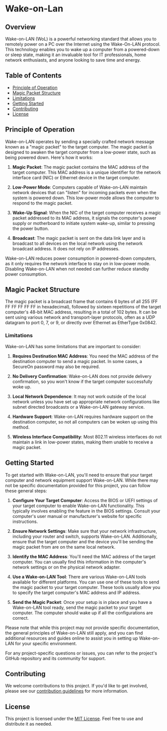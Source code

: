 # Wake-on-Lan

## Overview

Wake-on-LAN (WoL) is a powerful networking standard that allows you to remotely power on a PC over the Internet using the Wake-On-LAN protocol. This technology enables you to wake up a computer from a powered-down or sleep state, making it an invaluable tool for IT professionals, home network enthusiasts, and anyone looking to save time and energy.


## Table of Contents

- [Principle of Operation](#principle-of-operation)
- [Magic Packet Structure](#magic-packet-structure)
- [Limitations](#limitations)
- [Getting Started](#getting-started)
- [Contributing](#contributing)
- [License](#license)


## Principle of Operation

Wake-on-LAN operates by sending a specially crafted network message known as a "magic packet" to the target computer. The magic packet is designed to awaken the target computer from a low-power state, such as being powered down. Here's how it works:

1. **Magic Packet**: The magic packet contains the MAC address of the target computer. This MAC address is a unique identifier for the network interface card (NIC) or Ethernet device in the target computer.

2. **Low-Power Mode**: Computers capable of Wake-on-LAN maintain network devices that can "listen" for incoming packets even when the system is powered down. This low-power mode allows the computer to respond to the magic packet.

3. **Wake-Up Signal**: When the NIC of the target computer receives a magic packet addressed to its MAC address, it signals the computer's power supply or motherboard to initiate system wake-up, similar to pressing the power button.


4. **Broadcast**: The magic packet is sent on the data link layer and is broadcast to all devices on the local network using the network broadcast address. It does not rely on IP addresses.

Wake-on-LAN reduces power consumption in powered-down computers, as it only requires the network interface to stay on in low-power mode. Disabling Wake-on-LAN when not needed can further reduce standby power consumption.


## Magic Packet Structure

The magic packet is a broadcast frame that contains 6 bytes of all 255 (FF FF FF FF FF FF in hexadecimal), followed by sixteen repetitions of the target computer's 48-bit MAC address, resulting in a total of 102 bytes. It can be sent using various network and transport-layer protocols, often as a UDP datagram to port 0, 7, or 9, or directly over Ethernet as EtherType 0x0842.


### Limitations

Wake-on-LAN has some limitations that are important to consider:

1. **Requires Destination MAC Address**: You need the MAC address of the destination computer to send a magic packet. In some cases, a SecureOn password may also be required.

2. **No Delivery Confirmation**: Wake-on-LAN does not provide delivery confirmation, so you won't know if the target computer successfully woke up.

3. **Local Network Dependence**: It may not work outside of the local network unless you have set up appropriate network configurations like subnet directed broadcasts or a Wake-on-LAN gateway service.

4. **Hardware Support**: Wake-on-LAN requires hardware support on the destination computer, so not all computers can be woken up using this method.

5. **Wireless Interface Compatibility**: Most 802.11 wireless interfaces do not maintain a link in low-power states, making them unable to receive a magic packet.


## Getting Started

To get started with Wake-on-LAN, you'll need to ensure that your target computer and network equipment support Wake-on-LAN. While there may not be specific documentation provided for this project, you can follow these general steps:

1. **Configure Your Target Computer**: Access the BIOS or UEFI settings of your target computer to enable Wake-on-LAN functionality. This typically involves enabling the feature in the BIOS settings. Consult your computer's user manual or manufacturer's website for specific instructions.

2. **Ensure Network Settings**: Make sure that your network infrastructure, including your router and switch, supports Wake-on-LAN. Additionally, ensure that the target computer and the device you'll be sending the magic packet from are on the same local network.

3. **Identify the MAC Address**: You'll need the MAC address of the target computer. You can usually find this information in the computer's network settings or on the physical network adapter.

4. **Use a Wake-on-LAN Tool**: There are various Wake-on-LAN tools available for different platforms. You can use one of these tools to send the magic packet to your target computer. These tools usually allow you to specify the target computer's MAC address and IP address.

5. **Send the Magic Packet**: Once your setup is in place and you have a Wake-on-LAN tool ready, send the magic packet to your target computer. The computer should wake up if all the configurations are correct.

Please note that while this project may not provide specific documentation, the general principles of Wake-on-LAN still apply, and you can find additional resources and guides online to assist you in setting up Wake-on-LAN for your specific environment.

For any project-specific questions or issues, you can refer to the project's GitHub repository and its community for support.


## Contributing

We welcome contributions to this project. If you'd like to get involved, please see our [contribution guidelines](CONTRIBUTING.md) for more information.

## License

This project is licensed under the [MIT License](LICENSE). Feel free to use and distribute it as needed.

